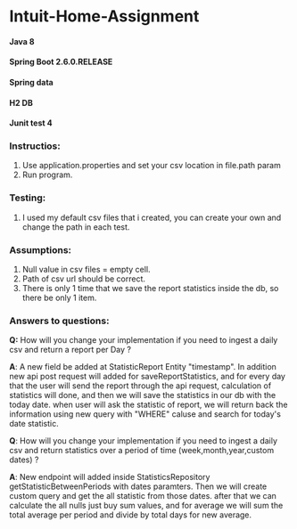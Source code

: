 # Intuit-Home-Assignment

#### Java 8
#### Spring Boot 2.6.0.RELEASE
#### Spring data
#### H2 DB
#### Junit test 4

### Instructios:

1. Use application.properties and set your csv location in file.path param
2. Run program.

### Testing:
1. I used my default csv files that i created, you can create your own and change the path in each test.

### Assumptions:
1. Null value in csv files = empty cell.
2. Path of csv url should be correct.
3. There is only 1 time that we save the report statistics inside the db, so there be only 1 item.

### Answers to questions:
**Q:** How will you change your implementation if you need to ingest a daily csv and return a
report per Day ?

**A**: A new field be added at StatisticReport Entity "timestamp". In addition new api post request will added for saveReportStatistics,  and for every day that the user will send the report through the api request, calculation of statistics will done, and then we will save the statistics in our db with the today date. when user will ask the statistic of report, we will return back the information using new query with "WHERE" caluse and search for today's date statistic.

**Q**: How will you change your implementation if you need to ingest a daily csv and return
statistics over a period of time (week,month,year,custom dates) ?

**A**: New endpoint will added inside StatisticsRepository getStatisticBetweenPeriods with dates paramters. Then we will create custom query and get the all statistic from those dates. after that we can calculate the all nulls just buy sum values, and for average we will sum the total average per period and divide by total days for new average.


